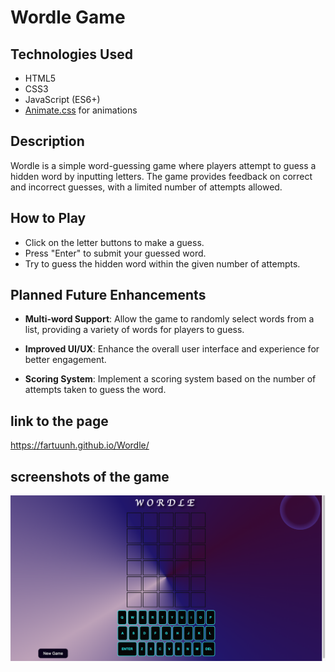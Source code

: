 
  # Wordle Game

## Technologies Used
- HTML5
- CSS3
- JavaScript (ES6+)
- [Animate.css](https://animate.style/) for animations

## Description
Wordle is a simple word-guessing game where players attempt to guess a hidden word by inputting letters. The game provides feedback on correct and incorrect guesses, with a limited number of attempts allowed.

## How to Play
- Click on the letter buttons to make a guess.
- Press "Enter" to submit your guessed word.
- Try to guess the hidden word within the given number of attempts.

## Planned Future Enhancements
- **Multi-word Support**: Allow the game to randomly select words from a list, providing a variety of words for players to guess.

- **Improved UI/UX**: Enhance the overall user interface and experience for better engagement.
- **Scoring System**: Implement a scoring system based on the number of attempts taken to guess the word.


## link to the page
https://fartuunh.github.io/Wordle/



## screenshots of the game
![Alt text](<img/Screen Shot 2023-12-07 at 8.06.28 AM 1.png>)
